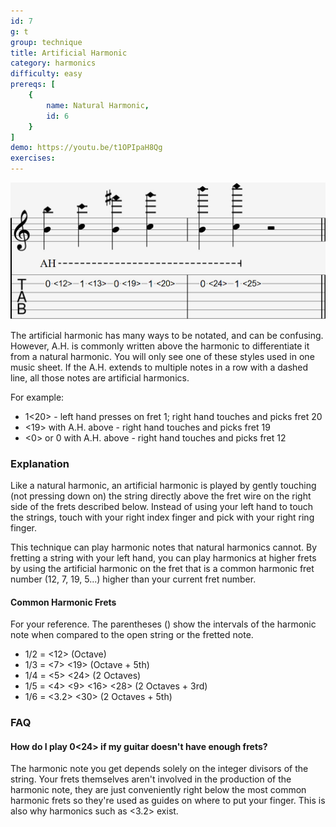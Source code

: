 ```yaml
---
id: 7
g: t
group: technique
title: Artificial Harmonic
category: harmonics
difficulty: easy
prereqs: [
    {
        name: Natural Harmonic,
        id: 6
    }
]
demo: https://youtu.be/t1OPIpaH8Qg
exercises:
---
```


<div class="tabImg">
  <img src="artificial-harmonic.jpg" />
</div>

The artificial harmonic has many ways to be notated, and can be confusing. However, A.H. is commonly written above the harmonic to differentiate it from a natural harmonic. You will only see one of these styles used in one music sheet. If the A.H. extends to multiple notes in a row with a dashed line, all those notes are artificial harmonics.

For example:

- 1<20> - left hand presses on fret 1; right hand touches and picks fret 20
- <19> with A.H. above - right hand touches and picks fret 19
- <0> or 0 with A.H. above - right hand touches and picks fret 12

### Explanation

Like a natural harmonic, an artificial harmonic is played by gently touching (not pressing down on) the string directly above the <span class="tt" data-tip="the metal strips on your fretboard">fret wire</span> on the right side of the frets described below. Instead of using your left hand to touch the strings, touch with your right index finger and pick with your right ring finger.

This technique can play harmonic notes that natural harmonics cannot. By fretting a string with your left hand, you can play harmonics at higher frets by using the artificial harmonic on the fret that is a common harmonic fret number (12, 7, 19, 5...) higher than your current fret number.

#### Common Harmonic Frets

For your reference. The parentheses () show the <span class="tt" data-tip="distance in pitch between two notes">intervals</span> of the harmonic note when compared to the open string or the fretted note.

- 1/2 = <12> (Octave)
- 1/3 = <7> <19> (Octave + 5th)
- 1/4 = <5> <24> (2 Octaves)
- 1/5 = <4> <9> <16> <28> (2 Octaves + 3rd)
- 1/6 = <3.2> <30> (2 Octaves + 5th)

### FAQ

#### How do I play 0<24> if my guitar doesn't have enough frets?

The harmonic note you get depends solely on the <span class="tt" data-tip="fractions where the denominator is a whole number (1, 2, 3...)">integer divisors</span>  of the string. Your frets themselves aren't involved in the production of the harmonic note, they are just conveniently right below the most common harmonic frets so they're used as guides on where to put your finger. This is also why harmonics such as <3.2> exist. 